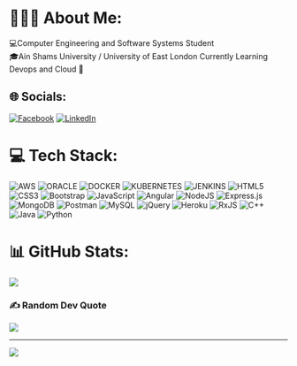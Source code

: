 # 👨🏻‍💻 About Me:
💻Computer Engineering and Software Systems Student<br>🎓Ain Shams University / University of East London
Currently Learning Devops and Cloud 📝


## 🌐 Socials:
[![Facebook](https://img.shields.io/badge/Facebook-%231877F2.svg?logo=Facebook&logoColor=white)](https://www.facebook.com/kareem.naiem) [![LinkedIn](https://img.shields.io/badge/LinkedIn-%230077B5.svg?logo=linkedin&logoColor=white)](https://www.linkedin.com/in/kareem-moataz-19975b253/) 

# 💻 Tech Stack:
![AWS](https://img.shields.io/badge/AWS-%23E34F26.svg?style=for-the-badge&logo=AWS&logoColor=white) 
![ORACLE](https://img.shields.io/badge/ORACLE-%23E34F26.svg?style=for-the-badge&logo=ORACLE&logoColor=white) 
![DOCKER](https://img.shields.io/badge/DOCKER-%23E34F26.svg?style=for-the-badge&logo=DOCKER&logoColor=white) 
![KUBERNETES](https://img.shields.io/badge/KUBERNETES-%23E34F26.svg?style=for-the-badge&logo=KUBERNETES&logoColor=white) 
![JENKINS](https://img.shields.io/badge/JENKINS-%23E34F26.svg?style=for-the-badge&logo=JENKINS&logoColor=white) 
![HTML5](https://img.shields.io/badge/html5-%23E34F26.svg?style=for-the-badge&logo=html5&logoColor=white) 
![CSS3](https://img.shields.io/badge/css3-%231572B6.svg?style=for-the-badge&logo=css3&logoColor=white) 
![Bootstrap](https://img.shields.io/badge/bootstrap-%23563D7C.svg?style=for-the-badge&logo=bootstrap&logoColor=white) 
![JavaScript](https://img.shields.io/badge/javascript-%23323330.svg?style=for-the-badge&logo=javascript&logoColor=%23F7DF1E)
![Angular](https://img.shields.io/badge/angular-%23DD0031.svg?style=for-the-badge&logo=angular&logoColor=white) 
![NodeJS](https://img.shields.io/badge/node.js-6DA55F?style=for-the-badge&logo=node.js&logoColor=white) 
![Express.js](https://img.shields.io/badge/express.js-%23404d59.svg?style=for-the-badge&logo=express&logoColor=%2361DAFB) 
![MongoDB](https://img.shields.io/badge/MongoDB-%234ea94b.svg?style=for-the-badge&logo=mongodb&logoColor=white)
![Postman](https://img.shields.io/badge/Postman-FF6C37?style=for-the-badge&logo=postman&logoColor=white) 
![MySQL](https://img.shields.io/badge/mysql-%2300f.svg?style=for-the-badge&logo=mysql&logoColor=white) 
![jQuery](https://img.shields.io/badge/jquery-%230769AD.svg?style=for-the-badge&logo=jquery&logoColor=white) 
![Heroku](https://img.shields.io/badge/heroku-%23430098.svg?style=for-the-badge&logo=heroku&logoColor=white) 
![RxJS](https://img.shields.io/badge/rxjs-%23B7178C.svg?style=for-the-badge&logo=reactivex&logoColor=white) 
![C++](https://img.shields.io/badge/c++-%2300599C.svg?style=for-the-badge&logo=c%2B%2B&logoColor=white) 
![Java](https://img.shields.io/badge/java-%23ED8B00.svg?style=for-the-badge&logo=java&logoColor=white) 
![Python](https://img.shields.io/badge/python-3670A0?style=for-the-badge&logo=python&logoColor=ffdd54) 
# 📊 GitHub Stats:
![](https://github-readme-stats.vercel.app/api/top-langs/?username=KareemMoataz02&theme=dark&hide_border=false&include_all_commits=false&count_private=false&layout=compact)

### ✍️ Random Dev Quote
![](https://quotes-github-readme.vercel.app/api?type=horizontal&theme=tokyonight)

---
[![](https://visitcount.itsvg.in/api?id=KareemMoataz02&icon=0&color=0)](https://visitcount.itsvg.in)



